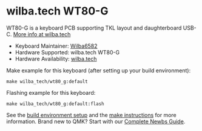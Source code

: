 # wilba.tech WT80-G

WT80-G is a keyboard PCB supporting TKL layout and daughterboard USB-C. [More info at wilba.tech](https://wilba.tech/)

* Keyboard Maintainer: [Wilba6582](https://github.com/Wilba6582)
* Hardware Supported: wilba.tech WT80-G
* Hardware Availability: [wilba.tech](https://wilba.tech/)

Make example for this keyboard (after setting up your build environment):

    make wilba_tech/wt80_g:default

Flashing example for this keyboard:

    make wilba_tech/wt80_g:default:flash

See the [build environment setup](https://docs.qmk.fm/#/getting_started_build_tools) and the [make instructions](https://docs.qmk.fm/#/getting_started_make_guide) for more information. Brand new to QMK? Start with our [Complete Newbs Guide](https://docs.qmk.fm/#/newbs).
